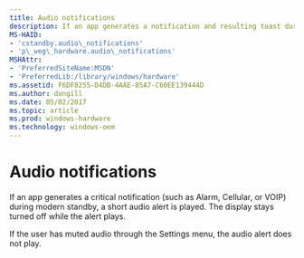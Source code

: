 ```yaml
---
title: Audio notifications
description: If an app generates a notification and resulting toast during modern standby, a short audio alert is played. The display stays turned off while the alert plays.
MS-HAID:
- 'cstandby.audio\_notifications'
- 'p\_weg\_hardware.audio\_notifications'
MSHAttr:
- 'PreferredSiteName:MSDN'
- 'PreferredLib:/library/windows/hardware'
ms.assetid: F6DF8255-D4DB-4AAE-85A7-C60EE139444D
ms.author: dongill
ms.date: 05/02/2017
ms.topic: article
ms.prod: windows-hardware
ms.technology: windows-oem
---
```


# Audio notifications


If an app generates a critical notification (such as Alarm, Cellular, or VOIP) during modern standby, a short audio alert is played. The display stays turned off while the alert plays.

If the user has muted audio through the Settings menu, the audio alert does not play.

 

 






